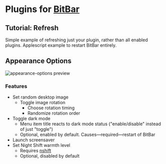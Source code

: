 # Plugins for [BitBar](https://getbitbar.com/)
## Tutorial: Refresh
Simple example of refreshing just your plugin, rather than all enabled plugins.
Applescript example to restart BitBar entirely.
## Appearance Options
![appearance-options preview](https://raw.githubusercontent.com/KarlPiper/bitbar-appearance-options/master/appearance-options.png)
### Features
- Set random desktop image
  - Toggle image rotation
	- Choose rotation timing
	- Randomize rotation order
- Toggle dark mode
  - Menu item title reacts to dark mode status ("enable/disable" instead of just "toggle")
  - Optional, enabled by default. Causes—required—restart of BitBar
- Launch screensaver
- Set Night Shift warmth level
  - Requires [nshift](https://github.com/jenghis/nshift)
  - Optional, disabled by default
